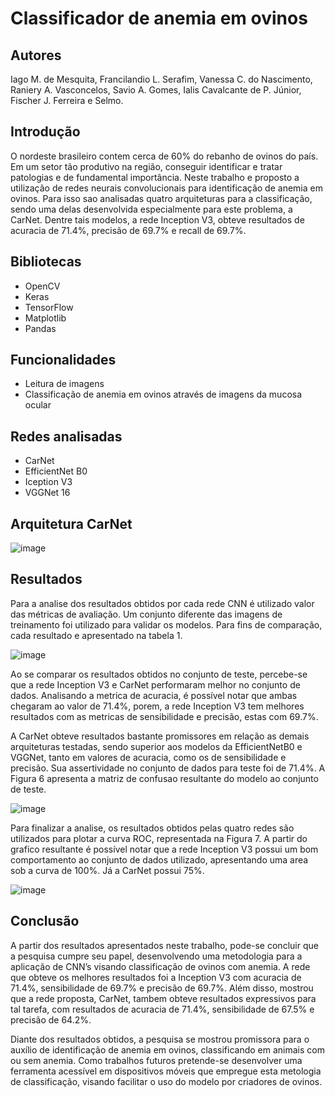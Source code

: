 # Classificador de anemia em ovinos

## Autores
Iago M. de Mesquita, Francilandio L. Serafim, Vanessa C. do Nascimento, Raniery A. Vasconcelos, Savio A. Gomes, Ialis Cavalcante de P. Júnior, Fischer J. Ferreira e Selmo.

## Introdução
O nordeste brasileiro contem cerca de 60% do rebanho de ovinos do país. Em um setor tão produtivo na região, conseguir identificar e tratar patologias e de fundamental
importância. Neste trabalho e proposto a utilização de redes neurais convolucionais para identificação de anemia em ovinos. Para isso sao analisadas quatro arquiteturas
para a classificação, sendo uma delas desenvolvida especialmente para este problema, a CarNet. Dentre tais modelos, a rede Inception V3, obteve resultados 
de acuracia de 71.4%, precisão de 69.7% e recall de 69.7%.

## Bibliotecas
- OpenCV
- Keras
- TensorFlow
- Matplotlib
- Pandas

## Funcionalidades
- Leitura de imagens
- Classificação de anemia em ovinos através de imagens da mucosa ocular

## Redes analisadas
- CarNet
- EfficientNet B0
- Iception V3
- VGGNet 16

## Arquitetura CarNet
![image](https://github.com/IagoMagalhaes23/Classificador-de-anemia-em-ovinos/assets/65053026/123689b7-c311-42ad-8b54-62539f272470)

## Resultados
Para a analise dos resultados obtidos por cada rede CNN é utilizado valor das métricas de
avaliação. Um conjunto diferente das imagens de treinamento foi utilizado para validar os modelos. Para fins de comparação, cada resultado e apresentado na tabela 1.

![image](https://github.com/IagoMagalhaes23/Classificador-de-anemia-em-ovinos/assets/65053026/13be536e-aefb-4084-a46a-5a5ba7ec2819)

Ao se comparar os resultados obtidos no conjunto de teste, percebe-se que a rede Inception V3 e CarNet performaram melhor no conjunto de dados. Analisando a metrica de acuracia,
é possível notar que ambas chegaram ao valor de 71.4%, porem, a rede Inception V3 tem melhores resultados com as metricas de sensibilidade e precisão, estas com 69.7%.

A CarNet obteve resultados bastante promissores em relação as demais arquiteturas testadas, sendo superior aos modelos da EfficientNetB0 e VGGNet, tanto em valores de acuracia, como os de sensibilidade e precisão. Sua assertividade no conjunto de dados para teste foi de 71.4%. A Figura 6 apresenta a matriz de confusao resultante do modelo ao conjunto de teste.

![image](https://github.com/IagoMagalhaes23/Classificador-de-anemia-em-ovinos/assets/65053026/bb964f8d-7fa2-42b8-ac33-6d1f3d483520)

Para finalizar a analise, os resultados obtidos pelas quatro redes são utilizados para plotar a curva ROC, representada na Figura 7. A partir do grafico resultante é
possível notar que a rede Inception V3 possui um bom comportamento ao conjunto de dados utilizado, apresentando uma area sob a curva de 100%. Já a CarNet possui 75%.

![image](https://github.com/IagoMagalhaes23/Classificador-de-anemia-em-ovinos/assets/65053026/54f69aad-6028-46eb-baa1-988d2c02df39)

## Conclusão
A partir dos resultados apresentados neste trabalho, pode-se concluir que a pesquisa cumpre seu papel, desenvolvendo uma metodologia para a aplicação de CNN’s visando 
classificação de ovinos com anemia. A rede que obteve os melhores resultados foi a Inception V3 com acuracia de 71.4%, sensibilidade de 69.7% e precisão de 69.7%. Além 
disso, mostrou que a rede proposta, CarNet, tambem obteve resultados expressivos para tal tarefa, com resultados de acuracia de 71.4%, sensibilidade de 67.5% e precisão de 
64.2%.

Diante dos resultados obtidos, a pesquisa se mostrou promissora para o auxílio de identificação de anemia em ovinos, classificando em animais com ou sem anemia. Como trabalhos futuros pretende-se desenvolver uma ferramenta acessível em dispositivos móveis que empregue esta metologia de classificação, visando facilitar o uso do modelo por criadores de ovinos.
